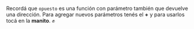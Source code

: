 Recordá que `opuesto` es una función con parámetro también que devuelve una dirección. Para agregar nuevos parámetros tenés el **+** y para usarlos tocá en la **manito**. :fist: 